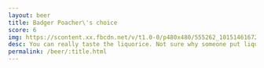 ```yaml
---
layout: beer
title: Badger Poacher\'s choice
score: 6
img: https://scontent.xx.fbcdn.net/v/t1.0-0/p480x480/555262_10151461672288745_1320726068_n.jpg?oh=626a7d8d426a2d077d6cac2382fc4059&oe=58846EF0
desc: You can really taste the liquorice. Not sure why someone put liquorice in beer
permalink: /beer/:title.html
---
```

